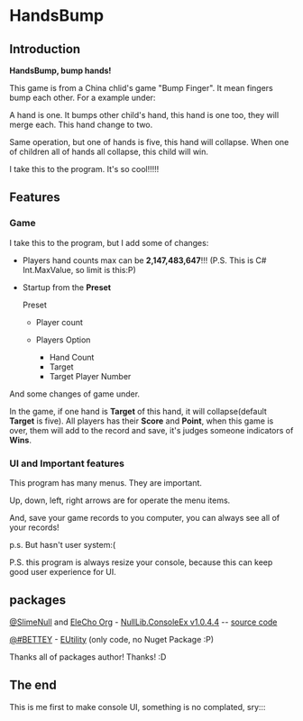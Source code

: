 # HandsBump
## Introduction
**HandsBump, bump hands!**

This game is from a China chlid's game "Bump Finger". It mean fingers bump each other. For a example under:

A hand is one. It bumps other child's hand, this hand is one too, they will merge each. This hand change to two.

Same operation, but one of hands is five, this hand will collapse. When one of children all of hands all collapse, this child will win.

I take this to the program. It's so cool!!!!!

## Features

### Game

I take this to the program, but I add some of changes:
- Players hand counts max can be **2,147,483,647**!!! (P.S. This is C# Int.MaxValue, so limit is this:P)
- Startup from the **Preset**

  Preset
  - Player count
  - Players Option
    
    - Hand Count
    - Target
    - Target Player Number

And some changes of game under.

In the game, if one hand is **Target** of this hand, it will collapse(default **Target** is five). All players has their **Score** and **Point**, when this game is over, them will add to the record and save, it's judges someone indicators of **Wins**.

### UI and Important features

This program has many menus. They are important.

Up, down, left, right arrows are for operate the menu items.

And, save your game records to you computer, you can always see all of your records! 

p.s. But hasn't user system:(

P.S. this program is always resize your console, because this can keep good user experience for UI.

## packages

[@SlimeNull](https://github.com/SlimeNull) and [EleCho Org](https://github.com/OrgEleCho) - [NullLib.ConsoleEx v1.0.4.4](https://www.nuget.org/packages/NullLib.ConsoleEx/1.0.4.4) --  [source code](https://github.com/OrgEleCho/EleCho.ConsoleEx)

[@#BETTEY](https://github.com/BETTEY-developers) - [EUtility](https://github.com/BETTEY-developers/EUtility) (only code, no Nuget Package :P)

Thanks all of packages author! Thanks! :D

## The end

This is me first to make console UI, something is no complated, sry:::
